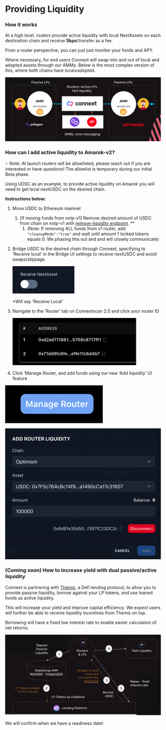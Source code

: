 # Providing Liquidity

### How it works

At a high level, routers provide active liquidity with local NextAssets on each destination chain and receive **5bps**/transfer as a fee.

From a router perspective, you can just just monitor your funds and APY.  

Where necessary, for end users Connext will swap into and out of local and adopted assets through our AMMs. Below is the most complex version of this, where both chains have local≠adopted.

![image](../images/flow.png)

### How can I add active liquidity to Amarok-v2?

<aside>
💡 Note: At launch routers will be allowlisted, please reach out if you are interested or have questions!  The allowlist is temporary during our initial Beta phase.

</aside>

Using UDSC as an example, to provide active liquidity on Amarok you will need to get local nextUSDC on the desired chain. 

**Instructions below:**

1. Move USDC to Ethereum mainnet
    1. [If moving funds from nxtp-v1] Remove desired amount of USDC from chain on nxtp-v1 with [remove-liquidity endpoint](https://github.com/connext/nxtp/blob/1fc5f3d47e146f67957f8a6943cc8888cb392936/packages/router/example.http#L12-L22). **
        1. (Note: If removing ALL funds from v1 router, add `"cleanupMode":"true"` and wait until amount f locked tokens equals 0. We phasing this out and and will closely communicate) 
2. Bridge USDC to the desired chain through Connext, specifying to ‘Receive local’  in the Bridge UI settings to receive nextUSDC and avoid swaps/slippage.
    
    ![*Will say ‘Receive Local’](../images/receiveNextAsset.png)
    
    *Will say ‘Receive Local’
    
3. Navigate to the ‘Router’ tab on Connextscan 2.0 and click your router ID
    
    ![Untitled](../images/routerAddresses.png)
    
4. Click ‘Manage Router, and add funds using our new ‘Add liquidity’ UI feature

![Untitled](../images/manageRouter.png)

![Untitled](../images/addRouterLiquidity.png)

### (Coming soon) How to increase yield with dual passive/active liquidity

Connext is partnering with [Themis](https://twitter.com/ThemisProtocol), a Defi lending protocol, to allow you to provide passive liquidity, borrow against your LP tokens, and use loaned funds as active liquidity.

This will increase your yield and improve capital efficiency. We expect users will further be able to receive liquidity incentives from Themis on top.

Borrowing will have a fixed low interest rate to enable easier calculation of net returns.

![Untitled](../images/themis.png)

We will confirm when we have a readiness date!